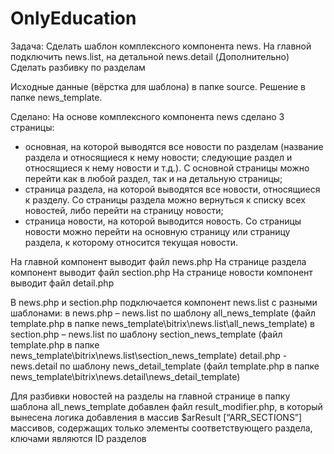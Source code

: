 # OnlyEducation

Задача:
Сделать шаблон комплексного компонента news. На главной подключить news.list, на детальной news.detail
(Дополнительно) Сделать разбивку по разделам

Исходные данные (вёрстка для шаблона) в папке source. Решение в папке news_template.

Сделано:
На основе комплексного компонента news сделано 3 страницы:
- основная, на которой выводятся все новости по разделам (название раздела и относящиеся к нему новости; следующие раздел и относящиеся к нему новости и т.д.). С основной страницы можно перейти как в любой раздел, так и на детальную страницы;
- страница раздела, на которой выводятся все новости, относящиеся к разделу. Со страницы раздела можно вернуться к списку всех новостей, либо перейти на страницу новости;
- страница новости, на которой выводится новость. Со страницы новости можно перейти на основную страницу или страницу раздела, к которому относится текущая новости. 

На главной компонент выводит файл news.php
На странице раздела компонент выводит файл section.php
На странице новости компонент выводит файл detail.php

В news.php и section.php подключается компонент news.list с разными шаблонами:
в news.php – news.list по шаблону all_news_template (файл template.php в папке news_template\bitrix\news.list\all_news_template)
в section.php – news.list по шаблону section_news_template (файл template.php в папке news_template\bitrix\news.list\section_news_template)
detail.php - news.detail по шаблону news_detail_template (файл template.php в папке news_template\bitrix\news.detail\news_detail_template)

Для разбивки новостей на разделы на главной странице в папку шаблона all_news_template добавлен файл result_modifier.php, в который вынесена логика добавления в массив $arResult [“ARR_SECTIONS”] массивов, содержащих только элементы соответствующего раздела, ключами являются ID разделов
